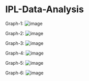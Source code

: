 # IPL-Data-Analysis

Graph-1:
![image](https://github.com/user-attachments/assets/ac87fb4a-f0d3-4e7b-821b-04b91f29f45a)

Graph-2:
![image](https://github.com/user-attachments/assets/dceee08a-ae8a-4923-aa49-4c4269cc7137)

Graph-3:
![image](https://github.com/user-attachments/assets/9253cfdf-e28b-496a-ab0c-3367421461ee)

Graph-4:
![image](https://github.com/user-attachments/assets/e4438d7a-6252-43b2-adc1-c88d48e2e428)

Graph-5:
![image](https://github.com/user-attachments/assets/337ce5b0-4705-430b-af14-8b701fb38d6f)

Graph-6:
![image](https://github.com/user-attachments/assets/1296c66d-cbeb-4a06-9b63-e5f6daf2c90b)

